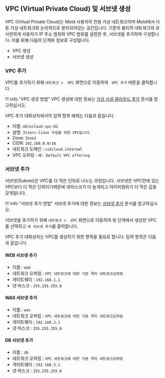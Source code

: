 ## VPC (Virtual Private Cloud) 및 서브넷 생성

VPC (Virtual Private Cloud)는 Mold 사용자의 전용 가상 네트워크이며 Mold에서 다른 가상 네트워크와 논리적으로 분리되어있는 공간입니다. 기존의 물리적 네트워크와 유사한하게 사용자가 IP 주소 범위와 VPC 범위를 설정한 후, 서브넷을 추가하여 구성합니다. 이를 위해 다음의 단계와 정보로 구성됩니다.

- VPC 생성
- 서브넷 생성

### VPC 추가

VPC를 추가하기 위해 `네트워크 >  VPC` 화면으로 이동하여 ` VPC 추가` 버튼을 클릭합니다.

!!! info "VPC 생성 방법"
    VPC 생성에 대한 정보는 [가상 사설 클라우드 추가](../../../../administration/mold/network&traffic-mngt-guide#_30) 문서를 참고하십시오.

<!-- <center>
![centos-19-vm-wizard-01](../../../../assets/images/mold-nw&traffic-add-vpc.png){ width="600" }
</center> -->

VPC 추가 대화상자에서의 입력 항목 예제는 다음과 같습니다.

  - 이름: `ablecloud-vpc-01`
  - 설명: `3tiers-linux 구성을 위한 VPC입니다.`
  - Zone: `Zone1`
  - CIDR: `192.168.0.0/16`
  - 네트워크 도메인 : `cs5cloud.internal`
  - VPC 오퍼링 : `예: Default VPC offering`


### 서브넷 추가

서브넷(Subnet)은 VPC를 더 작은 단위로 나누는 과정입니다. 서브넷은 VPC안에 있는 VPC보다 더 작은 단위이기때문에 넷마스크가 더 높게되고 아이피범위가 더 작은 값을 갖게됩니다.

!!! info "서브넷 추가 방법"
    서브넷 추가에 대한 정보는 [서브넷 추가](../../../../administration/mold/network&traffic-mngt-guide#_31) 문서를 참고하십시오.

서브넷을 추가하기 위해 `네트워크 >  VPC` 화면으로 이동하여 윗 단계에서 생성한 VPC를 선택하고 `새 서브넷 추가`를 클릭합니다.

VPC 추가 대화상자는 VPC를 생성하기 위한 항목을 필요로 합니다. 입력 항목은 다음과 같습니다.

#### WEB 서브넷 추가
  - 이름 : `web`
  - 네트워크 오퍼링 : `VPC 네트워크에 대한 기본 격리 네트워크오퍼링`
  - 게이트웨이 : `192.168.1.1`
  - 넷 마스크 : `255.255.255.0`

#### WAS 서브넷 추가
  - 이름 : `was`
  - 네트워크 오퍼링 : `VPC 네트워크에 대한 기본 격리 네트워크오퍼링`
  - 게이트웨이 : `192.168.2.1`
  - 넷 마스크 : `255.255.255.0`

#### DB 서브넷 추가
- 이름 : `db`
- 네트워크 오퍼링 : `VPC 네트워크에 대한 기본 격리 네트워크오퍼링`
- 게이트웨이 : `192.168.3.1`
- 넷 마스크 : `255.255.255.0`

